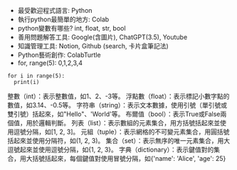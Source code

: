 - 最受歡迎程式語言: Python
- 執行python最簡單的地方: Colab
- python變數有哪些? int, float, str, bool
- 善用問題解答工具: Google(含圖片), ChatGPT(3.5), Youtube
- 知識管理工具: Notion, Github (search, 卡片盒筆記法)
- Python藝術創作: ColabTurtle
- for, range(5): 0,1,2,3,4

```
for i in range(5):
  print(i)
```

整數（int）：表示整數值，如1、2、-3等。
浮點數（float）：表示標記小數字點的數值，如3.14、-0.5等。
字符串（string）：表示文本數據，使用引號（單引號或雙引號）括起來，如"Hello"、'World'等。
布爾值（bool）：表示True或False兩個值，用於邏輯判斷。
列表（list）：表示數組的元素集合，用方括號括起來並使用逗號分隔，如[1, 2, 3]。
元組（tuple）：表示網格的不可變元素集合，用圓括號括起來並使用分隔符，如(1, 2, 3)。
集合（set）：表示無序的唯一元素集合，用大逗號起來並使用逗號分隔，如{1, 2, 3}。
字典（dictionary）：表示鍵值對的集合，用大括號括起來，每個鍵值對使用冒號分隔，如{'name': 'Alice', 'age': 25}
